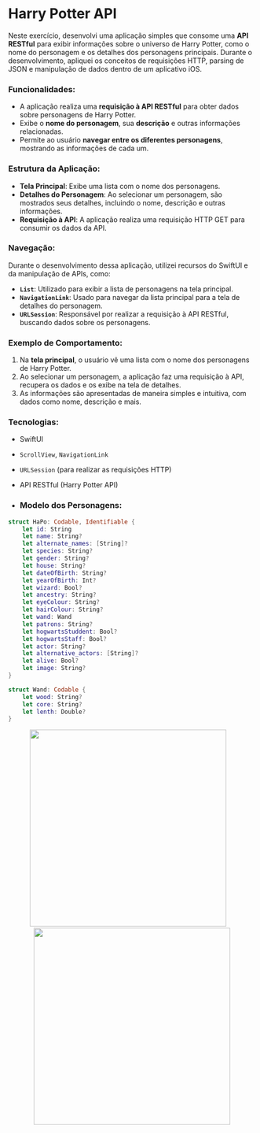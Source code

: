 # Harry Potter API

Neste exercício, desenvolvi uma aplicação simples que consome uma **API RESTful** para exibir informações sobre o universo de Harry Potter, como o nome do personagem e os detalhes dos personagens principais. Durante o desenvolvimento, apliquei os conceitos de requisições HTTP, parsing de JSON e manipulação de dados dentro de um aplicativo iOS.

### Funcionalidades:
- A aplicação realiza uma **requisição à API RESTful** para obter dados sobre personagens de Harry Potter.
- Exibe o **nome do personagem**, sua **descrição** e outras informações relacionadas.
- Permite ao usuário **navegar entre os diferentes personagens**, mostrando as informações de cada um.

### Estrutura da Aplicação:
- **Tela Principal**: Exibe uma lista com o nome dos personagens.
- **Detalhes do Personagem**: Ao selecionar um personagem, são mostrados seus detalhes, incluindo o nome, descrição e outras informações.
- **Requisição à API**: A aplicação realiza uma requisição HTTP GET para consumir os dados da API.

### Navegação:
Durante o desenvolvimento dessa aplicação, utilizei recursos do SwiftUI e da manipulação de APIs, como:

- **`List`**: Utilizado para exibir a lista de personagens na tela principal.
- **`NavigationLink`**: Usado para navegar da lista principal para a tela de detalhes do personagem.
- **`URLSession`**: Responsável por realizar a requisição à API RESTful, buscando dados sobre os personagens.

### Exemplo de Comportamento:
1. Na **tela principal**, o usuário vê uma lista com o nome dos personagens de Harry Potter.
2. Ao selecionar um personagem, a aplicação faz uma requisição à API, recupera os dados e os exibe na tela de detalhes.
3. As informações são apresentadas de maneira simples e intuitiva, com dados como nome, descrição e mais.

### Tecnologias:
- SwiftUI
- `ScrollView`, `NavigationLink`
- `URLSession` (para realizar as requisições HTTP)
- API RESTful (Harry Potter API)

- ### Modelo dos Personagens:

```swift
struct HaPo: Codable, Identifiable {
    let id: String
    let name: String?
    let alternate_names: [String]?
    let species: String?
    let gender: String?
    let house: String?
    let dateOfBirth: String?
    let yearOfBirth: Int?
    let wizard: Bool?
    let ancestry: String?
    let eyeColour: String?
    let hairColour: String?
    let wand: Wand
    let patrons: String?
    let hogwartsStuddent: Bool?
    let hogwartsStaff: Bool?
    let actor: String?
    let alternative_actors: [String]?
    let alive: Bool?
    let image: String?
}

struct Wand: Codable {
    let wood: String?
    let core: String?
    let lenth: Double?
}
```
<div align="center"">

  <img src="/Images/API/harryPotter1.jpg" height="400px" alt="">
  <img width="12" />
  <img src="/Images/API/harryPotter2.jpg" height="400px" alt="">
  
</div>

